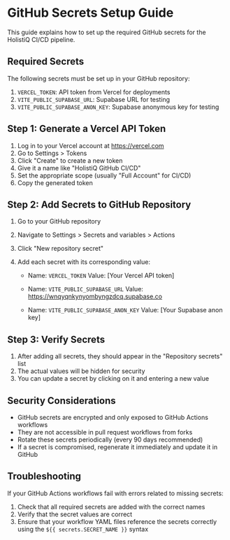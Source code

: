 # GitHub Secrets Setup Guide

This guide explains how to set up the required GitHub secrets for the HolistiQ CI/CD pipeline.

## Required Secrets

The following secrets must be set up in your GitHub repository:

1. `VERCEL_TOKEN`: API token from Vercel for deployments
2. `VITE_PUBLIC_SUPABASE_URL`: Supabase URL for testing
3. `VITE_PUBLIC_SUPABASE_ANON_KEY`: Supabase anonymous key for testing

## Step 1: Generate a Vercel API Token

1. Log in to your Vercel account at https://vercel.com
2. Go to Settings > Tokens
3. Click "Create" to create a new token
4. Give it a name like "HolistiQ GitHub CI/CD"
5. Set the appropriate scope (usually "Full Account" for CI/CD)
6. Copy the generated token

## Step 2: Add Secrets to GitHub Repository

1. Go to your GitHub repository
2. Navigate to Settings > Secrets and variables > Actions
3. Click "New repository secret"
4. Add each secret with its corresponding value:

   - Name: `VERCEL_TOKEN`
     Value: [Your Vercel API token]

   - Name: `VITE_PUBLIC_SUPABASE_URL`
     Value: https://wnqyqnkynyombyngzdcq.supabase.co

   - Name: `VITE_PUBLIC_SUPABASE_ANON_KEY`
     Value: [Your Supabase anon key]

## Step 3: Verify Secrets

1. After adding all secrets, they should appear in the "Repository secrets" list
2. The actual values will be hidden for security
3. You can update a secret by clicking on it and entering a new value

## Security Considerations

- GitHub secrets are encrypted and only exposed to GitHub Actions workflows
- They are not accessible in pull request workflows from forks
- Rotate these secrets periodically (every 90 days recommended)
- If a secret is compromised, regenerate it immediately and update it in GitHub

## Troubleshooting

If your GitHub Actions workflows fail with errors related to missing secrets:

1. Check that all required secrets are added with the correct names
2. Verify that the secret values are correct
3. Ensure that your workflow YAML files reference the secrets correctly using the `${{ secrets.SECRET_NAME }}` syntax
